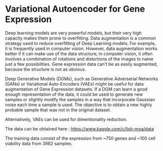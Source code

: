 # Variational Autoencoder for Gene Expression

Deep learning models are very powerful models, but their very high capacity makes them prone to overfitting. Data 
augmentation is a common strategy used to reduce overfitting of Deep Learning models. For example, it is frequently 
used in computer vision. However, data augmentation works better if it can make use of the data structure; in computer 
vision, it often involves a combination of rotations and distortions of the images to name just a few possibilities. 
Gene expression data can't be as easily augmented, because the structure is not as obvious. 

Deep Generative Models (DGMs), such as Generative Adverserial Networks (GANs) or Variational Auto-Encoders (VAEs) might 
be useful for data augmentation of Gene Expression datasets. If a DGM can learn a good enough representation of the 
data, it could be used to generate new samples or slightly modify the samples in a way that incorporate Gaussian noise 
each time a sample is used. The objective is to obtain a new highly probable sample that was not in the original dataset.

Alternatively, VAEs can be used for dimentionality reduction.

The data can be obtained here : https://www.kaggle.com/c/lish-moa/data

The training data consist of the expression from ~750 genes and ~100 cell viability data from 3982 samples. 

